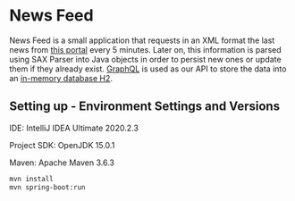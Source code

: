 # News Feed

News Feed is a small application that requests in an XML format the last news from [this portal](http://feeds.nos.nl/nosjournaal?format=xml) every 5 minutes. Later on, this information is parsed using SAX Parser into Java objects in order to persist new ones or update them if they already exist. [GraphQL](https://graphql.org/) is used as our API to store the data into an [in-memory database H2](https://www.h2database.com/html/main.html).


## Setting up - Environment Settings and Versions

IDE: IntelliJ IDEA Ultimate 2020.2.3

Project SDK: OpenJDK 15.0.1

Maven: Apache Maven 3.6.3

```bash
mvn install
mvn spring-boot:run
```

